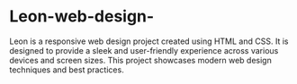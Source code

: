 # Leon-web-design-
Leon is a responsive web design project created using HTML and CSS. It is designed to provide a sleek and user-friendly experience across various devices and screen sizes. This project showcases modern web design techniques and best practices.
